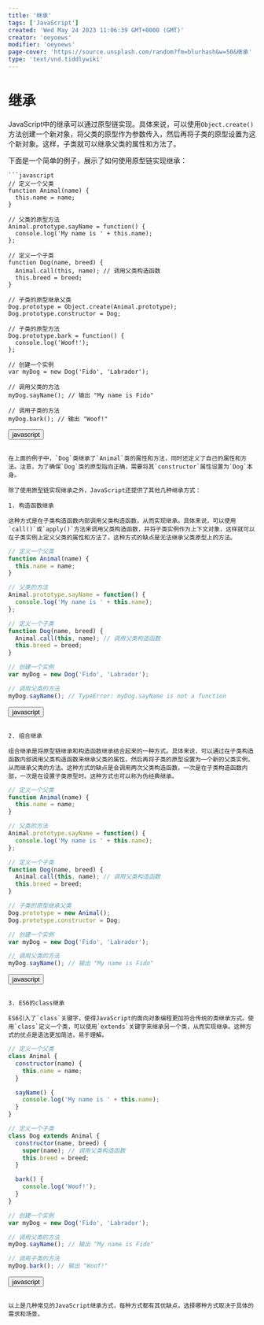```yaml
---
title: '继承'
tags: ['JavaScript']
created: 'Wed May 24 2023 11:06:39 GMT+0000 (GMT)'
creator: 'oeyoews'
modifier: 'oeyoews'
page-cover: 'https://source.unsplash.com/random?fm=blurhash&w=50&继承'
type: 'text/vnd.tiddlywiki'
---
```


# 继承

JavaScript中的继承可以通过原型链实现。具体来说，可以使用`Object.create()`方法创建一个新对象，将父类的原型作为参数传入，然后再将子类的原型设置为这个新对象。这样，子类就可以继承父类的属性和方法了。

下面是一个简单的例子，展示了如何使用原型链实现继承：

```
```javascript
// 定义一个父类
function Animal(name) {
  this.name = name;
}

// 父类的原型方法
Animal.prototype.sayName = function() {
  console.log('My name is ' + this.name);
};

// 定义一个子类
function Dog(name, breed) {
  Animal.call(this, name); // 调用父类构造函数
  this.breed = breed;
}

// 子类的原型继承父类
Dog.prototype = Object.create(Animal.prototype);
Dog.prototype.constructor = Dog;

// 子类的原型方法
Dog.prototype.bark = function() {
  console.log('Woof!');
};

// 创建一个实例
var myDog = new Dog('Fido', 'Labrador');

// 调用父类的方法
myDog.sayName(); // 输出 "My name is Fido"

// 调用子类的方法
myDog.bark(); // 输出 "Woof!"
```

<button>javascript</button>
```

在上面的例子中，`Dog`类继承了`Animal`类的属性和方法，同时还定义了自己的属性和方法。注意，为了确保`Dog`类的原型指向正确，需要将其`constructor`属性设置为`Dog`本身。

除了使用原型链实现继承之外，JavaScript还提供了其他几种继承方式：

1. 构造函数继承

这种方式是在子类构造函数内部调用父类构造函数，从而实现继承。具体来说，可以使用`call()`或`apply()`方法来调用父类构造函数，并将子类实例作为上下文对象，这样就可以在子类实例上定义父类的属性和方法了。这种方式的缺点是无法继承父类原型上的方法。

```
```javascript
// 定义一个父类
function Animal(name) {
  this.name = name;
}

// 父类的方法
Animal.prototype.sayName = function() {
  console.log('My name is ' + this.name);
};

// 定义一个子类
function Dog(name, breed) {
  Animal.call(this, name); // 调用父类构造函数
  this.breed = breed;
}

// 创建一个实例
var myDog = new Dog('Fido', 'Labrador');

// 调用父类的方法
myDog.sayName(); // TypeError: myDog.sayName is not a function
```

<button>javascript</button>
```

2. 组合继承

组合继承是将原型链继承和构造函数继承结合起来的一种方式。具体来说，可以通过在子类构造函数内部调用父类构造函数来继承父类的属性，然后再将子类的原型设置为一个新的父类实例，从而继承父类的方法。这种方式的缺点是会调用两次父类构造函数，一次是在子类构造函数内部，一次是在设置子类原型时。这种方式也可以称为伪经典继承。

```
```javascript
// 定义一个父类
function Animal(name) {
  this.name = name;
}

// 父类的方法
Animal.prototype.sayName = function() {
  console.log('My name is ' + this.name);
};

// 定义一个子类
function Dog(name, breed) {
  Animal.call(this, name); // 调用父类构造函数
  this.breed = breed;
}

// 子类的原型继承父类
Dog.prototype = new Animal();
Dog.prototype.constructor = Dog;

// 创建一个实例
var myDog = new Dog('Fido', 'Labrador');

// 调用父类的方法
myDog.sayName(); // 输出 "My name is Fido"
```

<button>javascript</button>
```

3. ES6的class继承

ES6引入了`class`关键字，使得JavaScript的面向对象编程更加符合传统的类继承方式。使用`class`定义一个类，可以使用`extends`关键字来继承另一个类，从而实现继承。这种方式的优点是语法更加简洁，易于理解。

```
```javascript
// 定义一个父类
class Animal {
  constructor(name) {
    this.name = name;
  }

  sayName() {
    console.log('My name is ' + this.name);
  }
}

// 定义一个子类
class Dog extends Animal {
  constructor(name, breed) {
    super(name); // 调用父类构造函数
    this.breed = breed;
  }

  bark() {
    console.log('Woof!');
  }
}

// 创建一个实例
var myDog = new Dog('Fido', 'Labrador');

// 调用父类的方法
myDog.sayName(); // 输出 "My name is Fido"

// 调用子类的方法
myDog.bark(); // 输出 "Woof!"
```

<button>javascript</button>
```

以上是几种常见的JavaScript继承方式，每种方式都有其优缺点，选择哪种方式取决于具体的需求和场景。
